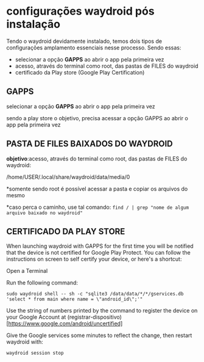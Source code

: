 # configurações waydroid pós instalação

Tendo o waydroid devidamente instalado, temos dois tipos de configurações amplamento essenciais nesse processo. Sendo essas:

- selecionar a opção **GAPPS** ao abrir o app pela primeira vez
- acesso, através do terminal como root, das pastas de FILES do waydroid
- certificado da Play store (Google Play Certification)


## GAPPS
selecionar a opção **GAPPS** ao abrir o app pela primeira vez

sendo a play store o objetivo, precisa acessar a opção GAPPS ao abrir o app pela primeira vez

## PASTA DE FILES BAIXADOS DO WAYDROID
**objetivo**:acesso, através do terminal como root, das pastas de FILES do waydroid:

/home/USER/.local/share/waydroid/data/media/0

*somente sendo root é possível acessar a pasta e copiar os arquivos do mesmo

*caso perca o caminho, use tal comando: 
``find / | grep "nome de algum arquivo baixado no waydroid"``



## CERTIFICADO DA PLAY STORE

When launching waydroid with GAPPS for the first time you will be notified that the device is not certified for Google Play Protect. You can follow the instructions on screen to self certify your device, or here's a shortcut:

Open a Terminal

Run the following command:

``sudo waydroid shell -- sh -c "sqlite3 /data/data/*/*/gservices.db 'select * from main where name = \"android_id\";'"``

Use the string of numbers printed by the command to register the device on your Google Account at 
(registrar-dispositivo)[https://www.google.com/android/uncertified]

Give the Google services some minutes to reflect the change, then restart waydroid with:

``waydroid session stop``
